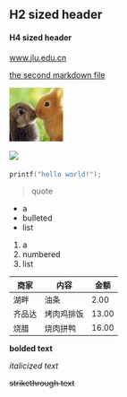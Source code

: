 ## H2 sized header
#### H4 sized header

www.jlu.edu.cn

[the second markdown file](https://github.com/Rabbitooo/Hello_World/blob/main/moshimoshi.md)

![an image that is a file in the directory](Rabbitooo.jpg)

![](https://b-ssl.duitang.com/uploads/item/201807/06/20180706223722_VlknM.jpeg)

```c
printf("hello world!");
```

> quote

- a
- bulleted
- list

1. a
2. numbered
3. list

| 商家 | 内容 | 金额 |
| ---- | ---- | ---- |
| 湖畔 | 油条 | 2.00 |
| 齐品达 | 烤肉鸡排饭 | 13.00 |
| 烧腊 | 烧肉拼鸭 | 16.00 |


**bolded text**

*italicized text*

~~strikethrough text~~

